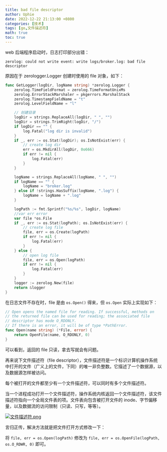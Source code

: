 ```yaml
---
title: bad file descriptor
author: Uphie
date: 2022-12-22 21:13:00 +0800
categories: [技术]
tags: [go,文件描述符]
math: true
toc: true
---
```



web 后端程序启动时，日志打印部分出错：
```
zerolog: could not write event: write logs/broker.log: bad file descriptor
```

原因在于 zerologger.Logger 创建时使用的 file 对象，如下：
```go
func GetLogger(logDir, logName string) *zerolog.Logger {
	zerolog.TimeFieldFormat = zerolog.TimeFormatUnixMs
	zerolog.ErrorStackMarshaler = pkgerrors.MarshalStack
	zerolog.TimestampFieldName = "t"
	zerolog.LevelFieldName = "l"

	// 创建目录
	logDir = strings.ReplaceAll(logDir, " ", "")
	logDir = strings.TrimRight(logDir, "/")
	if logDir == "" {
		log.Fatal("log dir is invalid")
	}
	if _, err := os.Stat(logDir); os.IsNotExist(err) {
		// create log dir
		err = os.MkdirAll(logDir, 0o666)
		if err != nil {
			log.Fatal(err)
		}
	}

	logName = strings.ReplaceAll(logName, " ", "")
	if logName == "" {
		logName = "broker.log"
	} else if !strings.HasSuffix(logName, ".log") {
		logName = logName + ".log"
	}

	logPath := fmt.Sprintf("%s/%s", logDir, logName)
	//var err error
	var file *os.File
	if _, err := os.Stat(logPath); os.IsNotExist(err) {
		// create log file
		file, err = os.Create(logPath)
		if err != nil {
			log.Fatal(err)
		}
	} else {
		// open log file
		file, err = os.Open(logPath)
		if err != nil {
			log.Fatal(err)
		}
	}
	logger := zerolog.New(file)
	return &logger
}
```

在日志文件不存在时，file 是由 `os.Open()` 得来，但 `os.Open` 实际上实现如下：
```go
// Open opens the named file for reading. If successful, methods on
// the returned file can be used for reading; the associated file
// descriptor has mode O_RDONLY.
// If there is an error, it will be of type *PathError.
func Open(name string) (*File, error) {
	return OpenFile(name, O_RDONLY, 0)
}
```
可以看到，返回的 file 只读，拿去写就会有问题。

再来说下文件描述符（file descriptor），文件描述符是一个标识计算机操作系统中打开的文件（广义上的文件，下同）的唯一非负整数。它描述了一个数据源，以及数据源怎样被访问。

每个被打开的文件都至少有一个文件描述符，可以同时有多个文件描述符。

当一个进程成功打开一个文件描述符，操作系统内核返回一个文件描述符，该文件描述符指向一个全局文件表的项。文件表向包含被打开文件的 inode、字节偏移量，以及数据流的访问限制（只读、只写，等等）。

[![文件描述符.png](https://www.computerhope.com/jargon/f/file-descriptor.jpg)](https://www.computerhope.com/jargon/f/file-descriptor.jpg)


言归正传，解决方法就是把文件打开方式修改一下：

将 `file, err = os.Open(logPath)` 修改为 `file, err = os.OpenFile(logPath, os.O_RDWR, 0)` 即可。
